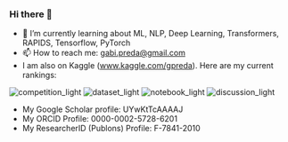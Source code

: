 ### Hi there 👋


- 🌱 I’m currently learning about ML, NLP, Deep Learning, Transformers, RAPIDS, Tensorflow, PyTorch
- 📫 How to reach me: gabi.preda@gmail.com
- I am also on Kaggle (www.kaggle.com/gpreda). Here are my current rankings:

![competition_light](https://road-to-kaggle-grandmaster.vercel.app/api/badges/gpreda/competition/light)
![dataset_light](https://road-to-kaggle-grandmaster.vercel.app/api/badges/gpreda/dataset/light)
![notebook_light](https://road-to-kaggle-grandmaster.vercel.app/api/badges/gpreda/notebook/light)
![discussion_light](https://road-to-kaggle-grandmaster.vercel.app/api/badges/gpreda/discussion/light)

- My Google Scholar profile: UYwKtTcAAAAJ
- My ORCID Profile: 0000-0002-5728-6201
- My ResearcherID (Publons) Profile: F-7841-2010
